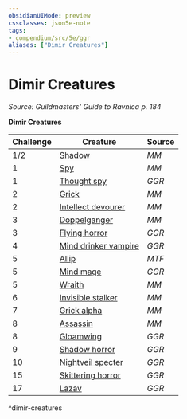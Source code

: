 ```yaml
---
obsidianUIMode: preview
cssclasses: json5e-note
tags:
- compendium/src/5e/ggr
aliases: ["Dimir Creatures"]
---
```

# Dimir Creatures
*Source: Guildmasters' Guide to Ravnica p. 184* 

**Dimir Creatures**

| Challenge | Creature | Source |
|-----------|----------|--------|
| 1/2 | [Shadow](Mechanics/bestiary/undead/shadow.md) | *MM* |
| 1 | [Spy](Mechanics/bestiary/humanoid/spy.md) | *MM* |
| 1 | [Thought spy](Mechanics/bestiary/humanoid/thought-spy-ggr.md) | *GGR* |
| 2 | [Grick](Mechanics/bestiary/monstrosity/grick.md) | *MM* |
| 2 | [Intellect devourer](Mechanics/bestiary/aberration/intellect-devourer.md) | *MM* |
| 3 | [Doppelganger](Mechanics/bestiary/monstrosity/doppelganger.md) | *MM* |
| 3 | [Flying horror](Mechanics/bestiary/aberration/flying-horror-ggr.md) | *GGR* |
| 4 | [Mind drinker vampire](Mechanics/bestiary/undead/mind-drinker-vampire-ggr.md) | *GGR* |
| 5 | [Allip](Mechanics/bestiary/undead/allip-mpmm.md) | *MTF* |
| 5 | [Mind mage](Mechanics/bestiary/humanoid/mind-mage-ggr.md) | *GGR* |
| 5 | [Wraith](Mechanics/bestiary/undead/wraith.md) | *MM* |
| 6 | [Invisible stalker](Mechanics/bestiary/elemental/invisible-stalker.md) | *MM* |
| 7 | [Grick alpha](Mechanics/bestiary/monstrosity/grick-alpha.md) | *MM* |
| 8 | [Assassin](Mechanics/bestiary/humanoid/assassin.md) | *MM* |
| 8 | [Gloamwing](Mechanics/bestiary/undead/gloamwing-ggr.md) | *GGR* |
| 9 | [Shadow horror](Mechanics/bestiary/aberration/shadow-horror-ggr.md) | *GGR* |
| 10 | [Nightveil specter](Mechanics/bestiary/undead/nightveil-specter-ggr.md) | *GGR* |
| 15 | [Skittering horror](Mechanics/bestiary/aberration/skittering-horror-ggr.md) | *GGR* |
| 17 | [Lazav](Mechanics/bestiary/npc/lazav-ggr.md) | *GGR* |
^dimir-creatures